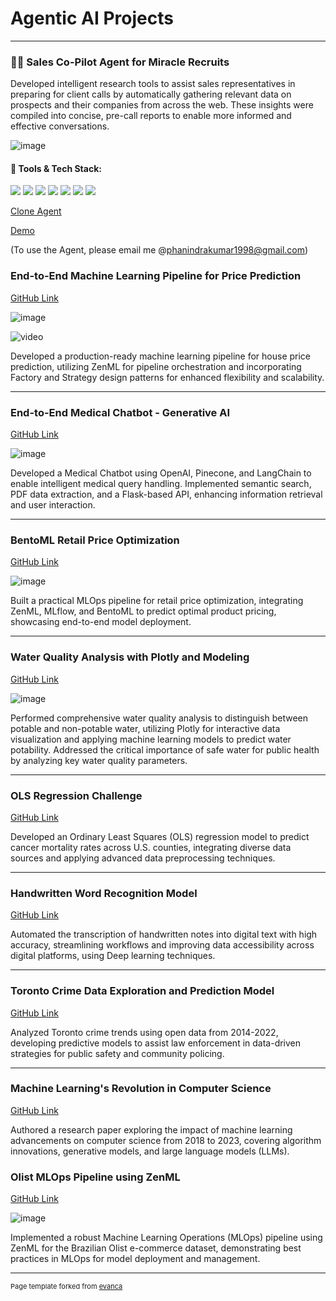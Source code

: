 # Agentic AI Projects

---

### 👨‍💻 Sales Co-Pilot Agent for Miracle Recruits

Developed intelligent research tools to assist sales representatives in preparing for client calls by automatically gathering relevant data on prospects and their companies from across the web. These insights were compiled into concise, pre-call reports to enable more informed and effective conversations.

![image](https://github.com/user-attachments/assets/901644f6-1026-4308-85d8-ac449f292cfc)

#### 🔧 Tools & Tech Stack:
[![](https://img.shields.io/badge/Relevance_AI-white?logo=data:image/svg+xml;base64,PHN2ZyBmaWxsPSIjMDAwMDAwIiBoZWlnaHQ9IjMwIiB2aWV3Qm94PSIwIDAgMzAgMzAiIHdpZHRoPSIzMCIgeG1sbnM9Imh0dHA6Ly93d3cudzMub3JnLzIwMDAvc3ZnIj48Y2lyY2xlIGN4PSIxNSIgY3k9IjE1IiByPSIxNSIgZmlsbD0iIzAwN0ZEMCIvPjwvc3ZnPg==)](https://relevanceai.com/)  [![](https://img.shields.io/badge/Python-white?logo=Python)](https://www.python.org/)  [![](https://img.shields.io/badge/Web_Scraping-white?logo=BeautifulSoup)](https://www.crummy.com/software/BeautifulSoup/)  [![](https://img.shields.io/badge/Custom_APIs-white?logo=FastAPI)](https://fastapi.tiangolo.com/)   [![](https://img.shields.io/badge/Conversational_AI-white?logo=Dialogflow)](https://dialogflow.cloud.google.com/)  [![](https://img.shields.io/badge/NLP-white?logo=spaCy)](https://spacy.io/)  [![](https://img.shields.io/badge/Prompt_Engineering-white?logo=OpenAI)](https://platform.openai.com/docs/guides/prompt-engineering)

[Clone Agent](https://app.relevanceai.com/notebook/bcbe5a/c32f5631f67c-49bc-af31-ce21aa1c8fef/d93ec38f-c5c4-40b4-b571-12c02956292c)


[Demo]()


(To use the Agent, please email me @phanindrakumar1998@gmail.com)







### End-to-End Machine Learning Pipeline for Price Prediction

[GitHub Link](https://github.com/phanindrakumar08/End-to-End-Machine-Learning-Pipeline-for-Price-Prediction)


![image](https://github.com/user-attachments/assets/d7d607e4-408c-4588-94a5-10dff0111cb6)

![video](https://github.com/user-attachments/assets/248895c3-f628-466a-8f41-821c105d2ab0)

Developed a production-ready machine learning pipeline for house price prediction, utilizing ZenML for pipeline orchestration and incorporating Factory and Strategy design patterns for enhanced flexibility and scalability.

---

### End-to-End Medical Chatbot - Generative AI

[GitHub Link](https://github.com/phanindrakumar08/End-to-End-medical-Chatbot-Generative-AI)

![image](https://github.com/user-attachments/assets/971b97aa-f8bd-49bb-b9e9-d7abf1e3b50c)

Developed a Medical Chatbot using OpenAI, Pinecone, and LangChain to enable intelligent medical query handling. Implemented semantic search, PDF data extraction, and a Flask-based API, enhancing information retrieval and user interaction.

---

### BentoML Retail Price Optimization

[GitHub Link](https://github.com/phanindrakumar08/BentoML-Retail-Price-Optimization)

![image](https://github.com/user-attachments/assets/fd1c87eb-93b9-4c3c-bc52-c0a785a6ecc8)


Built a practical MLOps pipeline for retail price optimization, integrating ZenML, MLflow, and BentoML to predict optimal product pricing, showcasing end-to-end model deployment.

---

### Water Quality Analysis with Plotly and Modeling

[GitHub Link](https://github.com/phanindrakumar08/Water-Quality-Analysis-Plotly-and-Modelling)

![image](https://github.com/user-attachments/assets/bf8b6f14-2083-4f53-a069-1e65c91e470b)


Performed comprehensive water quality analysis to distinguish between potable and non-potable water, utilizing Plotly for interactive data visualization and applying machine learning models to predict water potability. Addressed the critical importance of safe water for public health by analyzing key water quality parameters.

---

### OLS Regression Challenge

[GitHub Link](https://github.com/phanindrakumar08/OLSRegressionChallenge)



Developed an Ordinary Least Squares (OLS) regression model to predict cancer mortality rates across U.S. counties, integrating diverse data sources and applying advanced data preprocessing techniques.

---

### Handwritten Word Recognition Model

[GitHub Link](https://github.com/phanindrakumar08/Handwritten-word-recognition-model)


Automated the transcription of handwritten notes into digital text with high accuracy, streamlining workflows and improving data accessibility across digital platforms, using Deep learning techniques.

---

### Toronto Crime Data Exploration and Prediction Model

[GitHub Link](https://github.com/phanindrakumar08/Toronto-Crime-Data-Exploration-and-Prediction-Model)



Analyzed Toronto crime trends using open data from 2014-2022, developing predictive models to assist law enforcement in data-driven strategies for public safety and community policing.

---

### Machine Learning's Revolution in Computer Science

[GitHub Link](https://github.com/phanindrakumar08/Machine-Learning-s-Revolution-in-Computer-Science)


Authored a research paper exploring the impact of machine learning advancements on computer science from 2018 to 2023, covering algorithm innovations, generative models, and large language models (LLMs).

### Olist MLOps Pipeline using ZenML

[GitHub Link](https://github.com/phanindrakumar08/OlistMLOpsPipeline-using-ZenML)

![image](https://github.com/user-attachments/assets/611982ac-b514-4f89-8e75-47ff665837b0)


Implemented a robust Machine Learning Operations (MLOps) pipeline using ZenML for the Brazilian Olist e-commerce dataset, demonstrating best practices in MLOps for model deployment and management.

---

<p style="font-size:11px">Page template forked from <a href="https://github.com/evanca/quick-portfolio">evanca</a></p>
